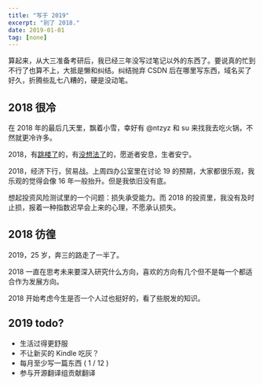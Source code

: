 ```yaml
---
title: "写于 2019"
excerpt: "别了 2018."
date: 2019-01-01
tag: [none]
---
```


算起来，从大三准备考研后，我已经三年没写过笔记以外的东西了。要说真的忙到不行了也算不上，大抵是懒和纠结。纠结抛弃 CSDN 后在哪里写东西，域名买了好久，折腾些乱七八糟的，硬是没动笔。

## 2018 很冷

在 2018 年的最后几天里，飘着小雪，幸好有 @ntzyz 和 su 来找我去吃火锅，不然就更冷许多。

2018，有[跳楼了][1]的，有[没想法了][2]的，愿逝者安息，生者安宁。

2018，经济下行，贸易战。上周四办公室里在讨论 19 的预期，大家都很乐观，我乐观的觉得会像 16 年一般抬升。但是我依旧没有底。

想起投资风险测试里的一个问题：损失承受能力。而 2018 的投资里，我没有及时止损，报着一种指数迟早会上来的心理，不愿承认损失。

## 2018 彷徨

2019，25 岁，奔三的路走了一半了。

2018 一直在思考未来要深入研究什么方向，喜欢的方向有几个但不是每一个都适合作为发展方向。

2018 开始考虑今生是否一个人过也挺好的，看了些脱发的知识。

## 2019 todo?

* 生活过得更舒服
* 不让新买的 Kindle 吃灰？
* 每月至少写一篇东西 ( 1 / 12 )
* 参与开源翻译组贡献翻译

[1]:https://zh.wikipedia.org/wiki/%E9%99%B6%E5%B4%87%E5%9B%AD%E4%BA%8B%E4%BB%B6
[2]:https://zh.wikipedia.org/wiki/%E8%B0%AD%E7%A7%A6%E4%B8%9C%E4%BA%8B%E4%BB%B6

